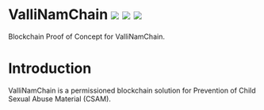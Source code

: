 # ValliNamChain ![](https://img.shields.io/badge/Project-Nam-ff69b4.svg) ![](https://img.shields.io/badge/Namchain-WIP-Blue.svg) ![](https://img.shields.io/badge/madeby-Ramaguru-blue.svg)

Blockchain Proof of Concept for ValliNamChain.

# Introduction
ValliNamChain is a permissioned blockchain solution for Prevention of Child Sexual Abuse Material (CSAM).





